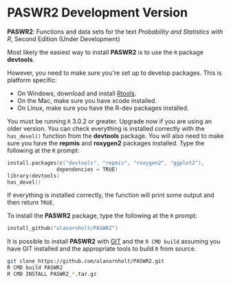 # PASWR2 Development Version

**PASWR2**: Functions and data sets for the text *Probability and Statistics with R*, Second Edition (Under Development)

Most likely the easiest way to install **PASWR2** is to use the `R` package
**devtools**.

However, you need to make sure you're set up to develop packages. This is platform specific:

* On Windows, download and install [Rtools](http://http://cran.r-project.org/bin/windows/Rtools/).
* On the Mac, make sure you have xcode installed.
* On Linux, make sure you have the R-dev packages installed.

You must be running `R` 3.0.2 or greater.  Upgrade now if you are using an older version.
You can check everything is installed correctly with the `has_devel()` function from the **devtools** package. You will also need to make sure you have the **repmis** and **roxygen2** packages installed.  Type the following at the `R` prompt:

```s
install.packages(c("devtools", "repmis", "roxygen2", "ggplot2"), 
                dependencies = TRUE)    
library(devtools)
has_devel()
```

If everything is installed correctly, the function will print some output and then return `TRUE`.

To install the **PASWR2** package, type the following at the `R` prompt:

```s
install_github("alanarnholt/PASWR2")
```
    
It is possible to install **PASWR2** with [GIT](http://git-scm.com/) and the `R CMD build` assuming you have GIT installed and the appropriate tools to build `R` from source.

```bash
git clone https://github.com/alanarnholt/PASWR2.git
R CMD build PASWR2
R CMD INSTALL PASWR2_*.tar.gz
```

